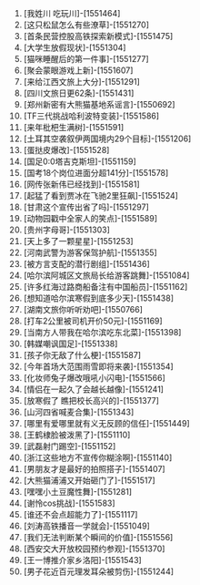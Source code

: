 
1. [我姓川 吃玩川]-[1551464]
1. [这只松鼠怎么有些潦草]-[1551270]
1. [首条民营控股高铁探索新模式]-[1551475]
1. [大学生放假现状]-[1551304]
1. [猫咪睡醒后的第一件事]-[1551277]
1. [聚会蒙眼游戏上新]-[1551607]
1. [来给江西文旅上大分]-[1551291]
1. [四川文旅日更62条]-[1551431]
1. [郑州新密有大熊猫基地系谣言]-[1550692]
1. [TF三代挑战哈利波特变装]-[1551586]
1. [来年枇杷生满树]-[1551591]
1. [土耳其空袭叙伊两国境内29个目标]-[1551206]
1. [蛋挞皮爆改]-[1551528]
1. [国足0:0塔吉克斯坦]-[1551159]
1. [国考18个岗位进面分超141分]-[1551578]
1. [网传张新伟已经找到]-[1551581]
1. [起猛了看到贾冰在飞驰2里狂飙]-[1551524]
1. [甘肃这个宣传出省了吗]-[1551297]
1. [动物园戳中全家人的笑点]-[1551589]
1. [贵州字母哥]-[1551303]
1. [天上多了一颗星星]-[1551253]
1. [河南武警为游客保驾护航]-[1551355]
1. [被方言支配的潜行剧组]-[1551436]
1. [哈尔滨阿城区文旅局长给游客跳舞]-[1551084]
1. [许多红海过路商船备注有中国船员]-[1551162]
1. [想知道哈尔滨寒假到底多少天]-[1551438]
1. [湖南文旅你听听劝吧]-[1550766]
1. [打车2公里被司机开价50元]-[1551169]
1. [当南方人带我在哈尔滨吃东北菜]-[1551398]
1. [韩媒嘲讽国足]-[1551338]
1. [孩子你无敌了什么梗]-[1551587]
1. [今年首场大范围雨雪即将来袭]-[1551354]
1. [化妆师兔子爆改哦吼小闪电]-[1551566]
1. [情侣在一起久了会越长越像]-[1551241]
1. [放寒假了 瞧把校长高兴的]-[1551377]
1. [山河四省喊麦合集]-[1551343]
1. [哪里有爱哪里就有义无反顾的信任]-[1551449]
1. [王鹤棣脸被泼黑了]-[1551110]
1. [武磊射门踢空]-[1551152]
1. [浙江这些地方不宣传你糊涂啊]-[1551140]
1. [男朋友才是最好的拍照搭子]-[1551407]
1. [大熊猫浦浦又开始砸门了]-[1551517]
1. [嘿嘿小土豆魔性舞]-[1551281]
1. [谢怜cos挑战]-[1551583]
1. [谁还不会点超能力了]-[1551117]
1. [刘涛高铁播音一学就会]-[1551049]
1. [我们无法判断某个瞬间的价值]-[1551556]
1. [西安交大开放校园预约参观]-[1551370]
1. [王一博推介家乡洛阳]-[1551543]
1. [男子花近百元理发耳朵被剪伤]-[1551244]